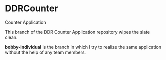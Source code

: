 # DDRCounter
Counter Application

This branch of the DDR Counter Application repository wipes the slate clean.

**bobby-individual** is the branch in which I try to realize the same application without the help of any team members.
